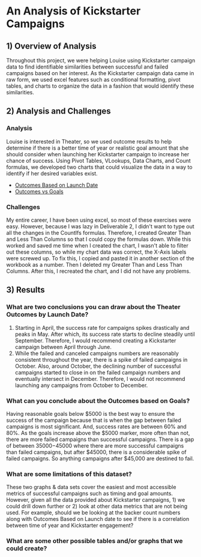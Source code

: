# **An Analysis of Kickstarter Campaigns**
## 1) Overview of Analysis
Throughout this project, we were helping Louise using Kickstarter campaign data to find identifiable similarities between successful and failed campaigns based on her interest. As the Kickstarter campaign data came in raw form, we used excel features such as conditional formatting, pivot tables, and charts to organize the data in a fashion that would identify these similarities. 
## 2) Analysis and Challenges
### Analysis
Louise is interested in Theater, so we used outcome results to help determine if there is a better time of year or realistic goal amount that she should consider when launching her Kickstarter campaign to increase her chance of success. Using Pivot Tables, VLookups, Data Charts, and Count formulas, we developed two charts that could visualize the data in a way to identify if her desired variables exist.  
- [Outcomes Based on Launch Date](Resources/Theater_Outcomes_vs_Launch.png)
- [Outcomes vs Goals](Resources/Outcomes_vs_Goals.png)
### Challenges
My entire career, I have been using excel, so most of these exercises were easy.  However, because I was lazy in Deliverable 2, I didn't want to type out all the changes in the CountIfs formulas. Therefore, I created Greater Than and Less Than Columns so that I could copy the formulas down. While this worked and saved me time when I created the chart, I wasn't able to filter out these columns, so while my chart data was correct, the X-Axis labels were screwed up. To fix this, I copied and pasted it in another section of the workbook as a number. Then I deleted my Greater Than and Less Than Columns. After this, I recreated the chart, and I did not have any problems. 
## 3) Results
### What are two conclusions you can draw about the Theater Outcomes by Launch Date?
1. Starting in April, the success rate for campaigns spikes drastically and peaks in May. After which, its success rate starts to decline steadily until September. Therefore, I would recommend creating a Kickstarter campaign between April through June. 
2. While the failed and canceled campaigns numbers are reasonably consistent throughout the year, there is a spike of failed campaigns in October. Also, around October, the declining number of successful campaigns started to close in on the failed campaign numbers and eventually intersect in December. Therefore, I would not recommend launching any campaigns from October to December. 
### What can you conclude about the Outcomes based on Goals?
Having reasonable goals below $5000 is the best way to ensure the success of the campaign because that is when the gap between failed campaigns is most significant. And, success rates are between 60% and 80%. As the goals increase above the $5000 marker, more often than not, there are more failed campaigns than successful campaigns. There is a gap of between $35000-$45000 where there are more successful campaigns than failed campaigns, but after $45000, there is a considerable spike of failed campaigns. So anything campaigns after $45,000 are destined to fail. 
### What are some limitations of this dataset?
These two graphs & data sets cover the easiest and most accessible metrics of successful campaigns such as timing and goal amounts. However, given all the data provided about Kickstarter campaigns, 1) we could drill down further or 2) look at other data metrics that are not being used. For example, should we be looking at the backer count numbers along with Outcomes Based on Launch date to see if there is a correlation between time of year and Kickstarter engagement? 
### What are some other possible tables and/or graphs that we could create?
###
